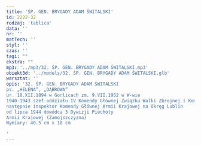 ```yaml
---
title: 'ŚP. GEN. BRYGADY ADAM ŚWITALSKI'
id: 2222-32
rodzaj: 'tablica'
data: ''
nr: ''
matTech: ''
styl: ''
czas: ''
tagi: ""
ekstra: ""
mp3: '../mp3/32. ŚP. GEN. BRYGADY ADAM ŚWITALSKI.mp3'
obiekt3d: '../models/32. ŚP. GEN. BRYGADY ADAM ŚWITALSKI.glb'
warsztat: ''
opis: '32. ŚP. GEN. BRYGADY ADAM ŚWITALSKI
ps. „HELENA”, „DĄBROWA”
ur. 18.XII.1894 w Gorlicach zm. 9.VII.1952 w W-wie
1940-1943 szef oddziału IV Komendy Głównej Związku Walki Zbrojnej i Komendy Głównej Armii Krajowej
następnie inspektor Komendy Głównej Armii Krajowej na Okręg Lublin
od lipca 1944 dowódca 3 Dywizji Piechoty
Armii Krajowej (Zamojszczyzna)
Wymiary: 40.5 cm x 18 cm

'
---
```



